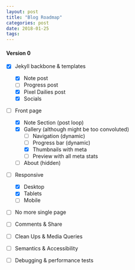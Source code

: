 ```yaml
---
layout: post
title: "Blog Roadmap"
categories: post
date: 2018-01-25
tags:
---
```

#### Version 0
- [x] Jekyll backbone & templates
  - [x] Note post
  - [ ] Progress post
  - [x] Pixel Dailies post
  - [x] Socials  

- [ ] Front page
  - [x] Note Section (post loop)
  - [x] Gallery (although might be too convoluted)
    - [ ] Navigation (dynamic)
    - [ ] Progress bar (dynamic)
    - [x] Thumbnails with meta
    - [ ] Preview with all meta stats
  - [ ] About (hidden)

- [ ] Responsive
  - [x] Desktop
  - [x] Tablets
  - [ ] Mobile

- [ ] No more single page

- [ ] Comments & Share

- [ ] Clean Ups & Media Queries 
- [ ] Semantics & Accessibility
- [ ] Debugging & performance tests
